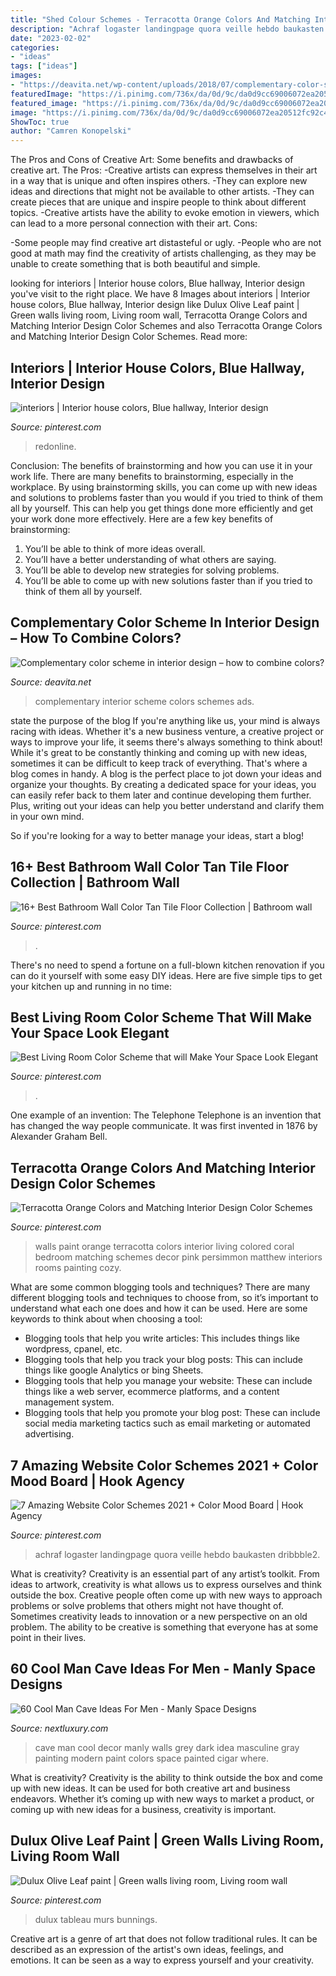 ```yaml
---
title: "Shed Colour Schemes - Terracotta Orange Colors And Matching Interior Design Color Schemes"
description: "Achraf logaster landingpage quora veille hebdo baukasten dribbble2"
date: "2023-02-02"
categories:
- "ideas"
tags: ["ideas"]
images:
- "https://deavita.net/wp-content/uploads/2018/07/complementary-color-schemes-in-interior-design-choosing-main-color.jpg"
featuredImage: "https://i.pinimg.com/736x/da/0d/9c/da0d9cc69006072ea20512fc92c42d25.jpg"
featured_image: "https://i.pinimg.com/736x/da/0d/9c/da0d9cc69006072ea20512fc92c42d25.jpg"
image: "https://i.pinimg.com/736x/da/0d/9c/da0d9cc69006072ea20512fc92c42d25.jpg"
ShowToc: true
author: "Camren Konopelski"
---
```



The Pros and Cons of Creative Art: Some benefits and drawbacks of creative art.
The Pros: 
-Creative artists can express themselves in their art in a way that is unique and often inspires others. 
-They can explore new ideas and directions that might not be available to other artists. 
-They can create pieces that are unique and inspire people to think about different topics. 
-Creative artists have the ability to evoke emotion in viewers, which can lead to a more personal connection with their art. 
Cons:


-Some people may find creative art distasteful or ugly. 
-People who are not good at math may find the creativity of artists challenging, as they may be unable to create something that is both beautiful and simple.

	

		
looking for interiors | Interior house colors, Blue hallway, Interior design you've visit to the right place. We have 8 Images about interiors | Interior house colors, Blue hallway, Interior design like Dulux Olive Leaf paint | Green walls living room, Living room wall, Terracotta Orange Colors and Matching Interior Design Color Schemes and also Terracotta Orange Colors and Matching Interior Design Color Schemes. Read more:
		
    
## Interiors | Interior House Colors, Blue Hallway, Interior Design

<img loading=lazy src="https://i.pinimg.com/736x/f9/cd/10/f9cd10b414315dc03297680a76a43911--striped-hallway-blue-hallway.jpg" onerror="this.onerror=null;this.src='https://tse2.mm.bing.net/th?id=OIP.3uXCCqMXaJ6dZeEzD7BaFQHaLG&amp;pid=15.1';" alt="interiors | Interior house colors, Blue hallway, Interior design">

_Source: pinterest.com_

>redonline. 

	

Conclusion: The benefits of brainstorming and how you can use it in your work life.
There are many benefits to brainstorming, especially in the workplace. By using brainstorming skills, you can come up with new ideas and solutions to problems faster than you would if you tried to think of them all by yourself. This can help you get things done more efficiently and get your work done more effectively. Here are a few key benefits of brainstorming:
1. You’ll be able to think of more ideas overall.
2. You’ll have a better understanding of what others are saying.
3. You’ll be able to develop new strategies for solving problems.
4. You’ll be able to come up with new solutions faster than if you tried to think of them all by yourself.

    
## Complementary Color Scheme In Interior Design – How To Combine Colors?

<img loading=lazy src="https://deavita.net/wp-content/uploads/2018/07/complementary-color-schemes-in-interior-design-choosing-main-color.jpg" onerror="this.onerror=null;this.src='https://tse4.mm.bing.net/th?id=OIP.L5EuplazRdvJ4i1WFqFwLAHaFS&amp;pid=15.1';" alt="Complementary color scheme in interior design – how to combine colors?">

_Source: deavita.net_

>complementary interior scheme colors schemes ads. 

	

state the purpose of the blog
If you're anything like us, your mind is always racing with ideas. Whether it's a new business venture, a creative project or ways to improve your life, it seems there's always something to think about! While it's great to be constantly thinking and coming up with new ideas, sometimes it can be difficult to keep track of everything. That's where a blog comes in handy.
A blog is the perfect place to jot down your ideas and organize your thoughts. By creating a dedicated space for your ideas, you can easily refer back to them later and continue developing them further. Plus, writing out your ideas can help you better understand and clarify them in your own mind.

So if you're looking for a way to better manage your ideas, start a blog!

    
## 16+ Best Bathroom Wall Color Tan Tile Floor Collection | Bathroom Wall

<img loading=lazy src="https://i.pinimg.com/736x/cb/6d/bd/cb6dbd7a23abce132c3e21d42051b8b4.jpg" onerror="this.onerror=null;this.src='https://tse1.mm.bing.net/th?id=OIP.O0iacDxxQQTMVcGz3x1oRAHaLH&amp;pid=15.1';" alt="16+ Best Bathroom Wall Color Tan Tile Floor Collection | Bathroom wall">

_Source: pinterest.com_

>. 

	

There's no need to spend a fortune on a full-blown kitchen renovation if you can do it yourself with some easy DIY ideas. Here are five simple tips to get your kitchen up and running in no time: 

    
## Best Living Room Color Scheme That Will Make Your Space Look Elegant

<img loading=lazy src="https://i.pinimg.com/736x/24/1b/6b/241b6bdce63ed9b824c2ba6479a9245d.jpg" onerror="this.onerror=null;this.src='https://tse1.mm.bing.net/th?id=OIP.HLYWdzwF69ms2X24d4I23wHaM6&amp;pid=15.1';" alt="Best Living Room Color Scheme that will Make Your Space Look Elegant">

_Source: pinterest.com_

>. 

	

One example of an invention: The Telephone
Telephone is an invention that has changed the way people communicate. It was first invented in 1876 by Alexander Graham Bell.

    
## Terracotta Orange Colors And Matching Interior Design Color Schemes

<img loading=lazy src="https://i.pinimg.com/736x/0f/9c/51/0f9c514988635b780b270d542c434202--cozy-living-rooms-living-room-walls.jpg" onerror="this.onerror=null;this.src='https://tse3.mm.bing.net/th?id=OIP.9Df-_8s6nJx0gEFuSEoOjgAAAA&amp;pid=15.1';" alt="Terracotta Orange Colors and Matching Interior Design Color Schemes">

_Source: pinterest.com_

>walls paint orange terracotta colors interior living colored coral bedroom matching schemes decor pink persimmon matthew interiors rooms painting cozy. 

	

What are some common blogging tools and techniques?
There are many different blogging tools and techniques to choose from, so it’s important to understand what each one does and how it can be used. Here are some keywords to think about when choosing a tool:
- Blogging tools that help you write articles: This includes things like wordpress, cpanel, etc.
- Blogging tools that help you track your blog posts: This can include things like google Analytics or bing Sheets.
- Blogging tools that help you manage your website: These can include things like a web server, ecommerce platforms, and a content management system. 
- Blogging tools that help you promote your blog post: These can include social media marketing tactics such as email marketing or automated advertising.

    
## 7 Amazing Website Color Schemes 2021 + Color Mood Board | Hook Agency

<img loading=lazy src="https://i.pinimg.com/736x/da/0d/9c/da0d9cc69006072ea20512fc92c42d25.jpg" onerror="this.onerror=null;this.src='https://tse1.mm.bing.net/th?id=OIP.m-CnCpUP_YKudwcETqS0RAHaFj&amp;pid=15.1';" alt="7 Amazing Website Color Schemes 2021 + Color Mood Board | Hook Agency">

_Source: pinterest.com_

>achraf logaster landingpage quora veille hebdo baukasten dribbble2. 

	

What is creativity?
Creativity is an essential part of any artist’s toolkit. From ideas to artwork, creativity is what allows us to express ourselves and think outside the box. Creative people often come up with new ways to approach problems or solve problems that others might not have thought of. Sometimes creativity leads to innovation or a new perspective on an old problem. The ability to be creative is something that everyone has at some point in their lives.

    
## 60 Cool Man Cave Ideas For Men - Manly Space Designs

<img loading=lazy src="http://nextluxury.com/wp-content/uploads/grey-walls-with-manly-decor-cool-man-cave-ideas.jpg" onerror="this.onerror=null;this.src='https://tse2.mm.bing.net/th?id=OIP.NPWfF-Bk7Nxd95IHfJnWPwHaKO&amp;pid=15.1';" alt="60 Cool Man Cave Ideas For Men - Manly Space Designs">

_Source: nextluxury.com_

>cave man cool decor manly walls grey dark idea masculine gray painting modern paint colors space painted cigar where. 

	

What is creativity?
Creativity is the ability to think outside the box and come up with new ideas. It can be used for both creative art and business endeavors. Whether it’s coming up with new ways to market a product, or coming up with new ideas for a business, creativity is important.

    
## Dulux Olive Leaf Paint | Green Walls Living Room, Living Room Wall

<img loading=lazy src="https://i.pinimg.com/736x/11/5b/d5/115bd52d784a94762fb3f23e9ec4c9eb.jpg" onerror="this.onerror=null;this.src='https://tse2.mm.bing.net/th?id=OIP.GwRwv8exwYd2FeCxzcqq6AHaJ3&amp;pid=15.1';" alt="Dulux Olive Leaf paint | Green walls living room, Living room wall">

_Source: pinterest.com_

>dulux tableau murs bunnings. 

	

Creative art is a genre of art that does not follow traditional rules. It can be described as an expression of the artist's own ideas, feelings, and emotions. It can be seen as a way to express yourself and your creativity.

